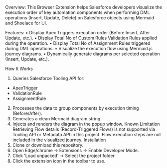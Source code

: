 Overview:
 This Browser Extension helps Salesforce developers visualize the execution order of key automation components when performing DML operations (Insert, Update, Delete) on Salesforce objects using Mermaid and Shoelace for UI.

Features:
•	Display Apex Triggers execution order (Before Insert, After Update, etc.).
•	Display Total No of Custom Rules Validation Rules applied during the operation.
•	Display Total No of Assignment Rules triggered during DML operations.
•	Visualize the execution flow using Mermaid.js journey diagrams.
•	Dynamically generate diagrams per selected operation (Insert, Update, etc.).

How It Works
1.	Queries Salesforce Tooling API for:
   - ApexTrigger
   - ValidationRule
   - AssignmentRule
2.	Processes the data to group components by execution timing (Before/After).
3.	Generates a clean Mermaid diagram string.
4.	Injects and renders the diagram in the popup window.
Known Limitation
Retrieving Flow details (Record-Triggered Flows) is not supported via Tooling API or Metadata API in this project.
Flow execution steps are not included in the visualized journey.
Installation
5.	Clone or download this repository.
6.	Open Edge/chrome → Extensions → Enable Developer Mode.
7.	Click 'Load unpacked' → Select the project folder.
8.	Click the extension icon in the toolbar to use.
